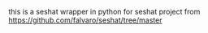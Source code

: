 this is a seshat wrapper in python for seshat project from https://github.com/falvaro/seshat/tree/master 


